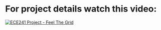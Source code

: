 # For project details watch this video:

[![ECE241 Project - Feel The Grid](http://img.youtube.com/vi/qzZUifERl_A/0.jpg)](http://www.youtube.com/watch?v=qzZUifERl_A "ECE241 Project - Feel The Grid")
